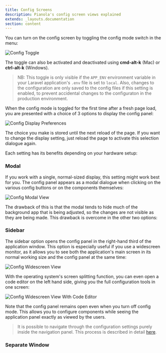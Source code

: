 ```yaml
---
title: Config Screens
description: Pianola's config screen views explained
extends: _layouts.documentation
section: content
---
```


You can turn on the config screen by toggling the config mode switch in the menu:

![Config Toggle](/assets/img/config_toggle.png)

The toggle can also be activated and deactivated using **cmd-alt-k** (Mac) or **ctrl-alt-k** (Windows).

> NB: This toggle is only visible if the `APP_ENV` environment variable in your Laravel application's `.env` file is set to `local`. Also, changes to the configuration are only saved to the config files if this setting is enabled, to prevent accidental changes to the configuraton in the production environment.

When the config mode is toggled for the first time after a fresh page load, you are presented with a choice of 3 options to display the config panel:

![Config Display Preferences](/assets/img/config_display_preferences.png)

The choice you make is stored until the next reload of the page. If you want to change the display setting, just reload the page to activate this selection dialogue again.

Each setting has its benefits depending on your hardware setup:

### Modal

If you work with a single, normal-sized display, this setting might work best for you. The config panel appears as a modal dialogue when clicking on the various config buttons or on the components themselves:

![Config Modal View](/assets/img/config_mode_modal.png)

The drawback of this is that the modal tends to hide much of the background app that is being adjusted, so the changes are not visible as they are being made. This drawback is overcome in the other two options:

### Sidebar

The sidebar option opens the config panel in the right-hand third of the application window. This option is especially useful if you use a widescreen monitor, as it allows you to see both the application's main screen in its normal working size and the config panel at the same time:

![Config Widescreen View](/assets/img/config_widescreen.png)

With the operating system's screen splitting function, you can even open a code editor on the left hand side, giving you the full configuration tools in one screen:

![Config Widescreen View With Code Editor](/assets/img/config_widescreen_code_editor.png)

Note that the config panel remains open even when you turn off config mode. This allows you to configure components while seeing the application panel exactly as viewed by the users.

> It is possible to navigate through the configuration settings purely inside the navigation panel. This process is described in detail [here](/docs/config-panel-navigation).

### Separate Window
